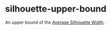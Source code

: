 # silhouette-upper-bound
An upper bound of the [Average Silhouette Width](https://en.wikipedia.org/wiki/Silhouette_(clustering)).
